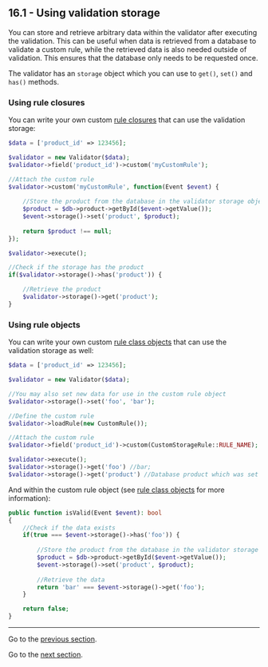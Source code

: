 ## 16.1 - Using validation storage

You can store and retrieve arbitrary data within the validator after executing the validation. This can be useful when data is retrieved from a database to validate a custom rule, while the retrieved data is also needed outside of validation.
This ensures that the database only needs to be requested once.

The validator has an `storage` object which you can use to `get()`, `set()` and `has()` methods.

### Using rule closures
You can write your own custom [rule closures](/docs/05%20-%20Custom%20validation%20rules/5.2%20-%20Using%20closures.md) that can use the validation storage:
```php
$data = ['product_id' => 123456];

$validator = new Validator($data);
$validator->field('product_id')->custom('myCustomRule');

//Attach the custom rule
$validator->custom('myCustomRule', function(Event $event) {
    
    //Store the product from the database in the validator storage object
    $product = $db->product->getById($event->getValue());
    $event->storage()->set('product', $product);
    
    return $product !== null;
});

$validator->execute();

//Check if the storage has the product
if($validator->storage()->has('product')) {

    //Retrieve the product
    $validator->storage()->get('product');
}
```

### Using rule objects
You can write your own custom [rule class objects](/docs/05%20-%20Custom%20validation%20rules/5.1%20-%20Using%20rule%20class%20objects.md) that can use the validation storage as well:
```php
$data = ['product_id' => 123456];

$validator = new Validator($data);

//You may also set new data for use in the custom rule object
$validator->storage()->set('foo', 'bar');

//Define the custom rule
$validator->loadRule(new CustomRule());

//Attach the custom rule
$validator->field('product_id')->custom(CustomStorageRule::RULE_NAME);

$validator->execute();
$validator->storage()->get('foo') //bar;
$validator->storage()->get('product') //Database product which was set within the rule object
```

And within the custom rule object (see [rule class objects](/docs/05%20-%20Custom%20validation%20rules/5.1%20-%20Using%20rule%20class%20objects.md) for more information):
```php
public function isValid(Event $event): bool
{
    //Check if the data exists 
    if(true === $event->storage()->has('foo')) {
        
        //Store the product from the database in the validator storage object
        $product = $db->product->getById($event->getValue());
        $event->storage()->set('product', $product);
        
        //Retrieve the data
        return 'bar' === $event->storage()->get('foo');
    }

    return false;
}
```

---------------

Go to the [previous section](/docs/15%20-%20Events/15.2%20-%20After%20validation%20event.md).

Go to the [next section](/docs/17%20-%20Examples/17.1%20-%20Validating%20registration%20form.md).